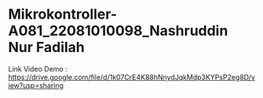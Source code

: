 # Mikrokontroller-A081_22081010098_Nashruddin Nur Fadilah

Link Video Demo : https://drive.google.com/file/d/1k07CrE4K88hNnydJqkMdp3KYPsP2eg8D/view?usp=sharing
